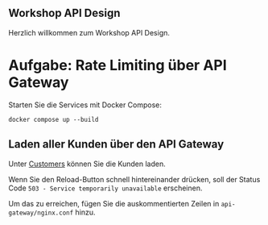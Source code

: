 ## Workshop API Design

Herzlich willkommen zum Workshop API Design.

# Aufgabe: Rate Limiting über API Gateway

Starten Sie die Services mit Docker Compose:

```
docker compose up --build
```

## Laden aller Kunden über den API Gateway

Unter [Customers](http://localhost:8000/customers) können Sie die Kunden laden.

Wenn Sie den Reload-Button schnell
hintereinander drücken,
soll der Status Code `503 - Service temporarily unavailable` erscheinen.

Um das zu erreichen,
fügen Sie die auskommentierten Zeilen
in `api-gateway/nginx.conf` hinzu.
